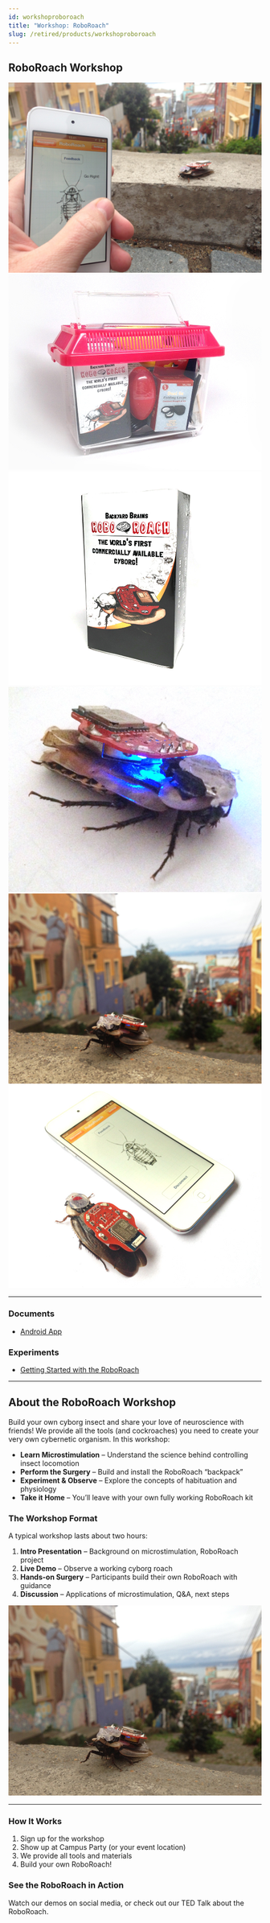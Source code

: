 ```yaml
---
id: workshoproboroach
title: "Workshop: RoboRoach"
slug: /retired/products/workshoproboroach
---
```


## RoboRoach Workshop

![RoboRoach & iPod Beta Testing](./img/roboroachgoright.jpg)
![The RoboRoach Surgery Kit, all packed up!](./img/roboroach_bundle.jpg)
![RoboRoach Box small](./img/roboroach_box.jpg)
![The RoboRoach gets connected!](./img/roboroach-connectionlights.jpg)
![The RoboRoach goes for a stroll in Valparaiso](./img/roboroachinvalpo.jpg)
![The RoboRoach iPod](./img/roboroach_ipod.jpg)

---

### Documents

- [Android App](./files/RoboRoach.apk)

### Experiments

- [Getting Started with the RoboRoach](../Experiments/roboRoachSurgery.md)

---

## About the RoboRoach Workshop

Build your own cyborg insect and share your love of neuroscience with friends!
We provide all the tools (and cockroaches) you need to create your very own
cybernetic organism. In this workshop:

- **Learn Microstimulation** – Understand the science behind controlling insect locomotion
- **Perform the Surgery** – Build and install the RoboRoach “backpack”
- **Experiment & Observe** – Explore the concepts of habituation and physiology
- **Take it Home** – You’ll leave with your own fully working RoboRoach kit

### The Workshop Format

A typical workshop lasts about two hours:

1. **Intro Presentation** – Background on microstimulation, RoboRoach project
2. **Live Demo** – Observe a working cyborg roach
3. **Hands-on Surgery** – Participants build their own RoboRoach with guidance
4. **Discussion** – Applications of microstimulation, Q&A, next steps

![RoboRoach Main](./img/roboroach.jpg)

---

### How It Works

1. Sign up for the workshop
2. Show up at Campus Party (or your event location)
3. We provide all tools and materials
4. Build your own RoboRoach!

### See the RoboRoach in Action

Watch our demos on social media, or check out our TED Talk about the RoboRoach.

